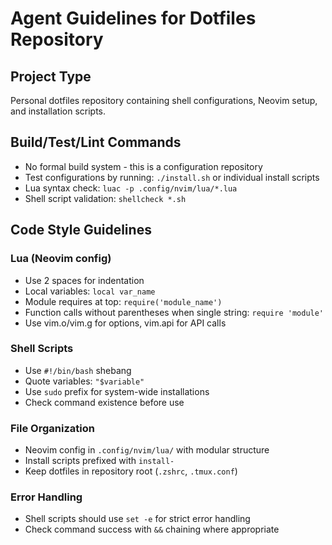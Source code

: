 # Agent Guidelines for Dotfiles Repository

## Project Type
Personal dotfiles repository containing shell configurations, Neovim setup, and installation scripts.

## Build/Test/Lint Commands
- No formal build system - this is a configuration repository
- Test configurations by running: `./install.sh` or individual install scripts
- Lua syntax check: `luac -p .config/nvim/lua/*.lua`
- Shell script validation: `shellcheck *.sh`

## Code Style Guidelines

### Lua (Neovim config)
- Use 2 spaces for indentation
- Local variables: `local var_name`
- Module requires at top: `require('module_name')`
- Function calls without parentheses when single string: `require 'module'`
- Use vim.o/vim.g for options, vim.api for API calls

### Shell Scripts
- Use `#!/bin/bash` shebang
- Quote variables: `"$variable"`
- Use `sudo` prefix for system-wide installations
- Check command existence before use

### File Organization
- Neovim config in `.config/nvim/lua/` with modular structure
- Install scripts prefixed with `install-`
- Keep dotfiles in repository root (`.zshrc`, `.tmux.conf`)

### Error Handling
- Shell scripts should use `set -e` for strict error handling
- Check command success with `&&` chaining where appropriate